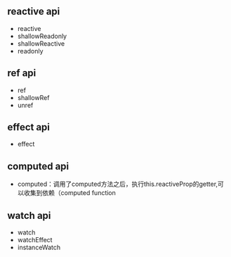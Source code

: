 ## reactive api

* reactive
* shallowReadonly
* shallowReactive
* readonly

## ref api

* ref
* shallowRef
* unref

## effect api

* effect

## computed api

* computed：调用了computed方法之后，执行this.reactiveProp的getter,可以收集到依赖（computed function


## watch api

* watch
* watchEffect
* instanceWatch